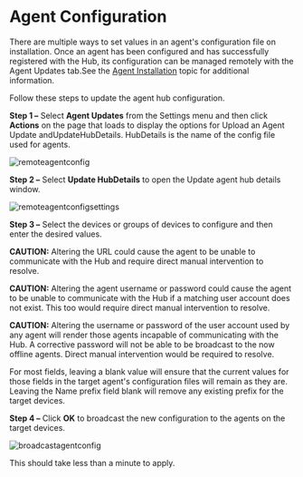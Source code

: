# Agent Configuration

There are multiple ways to set values in an agent's configuration file on installation. Once an
agent has been configured and has successfully registered with the Hub, its configuration can be
managed remotely with the Agent Updates tab.See the
[Agent Installation](/docs/changetracker/8.0/changetracker/install/agent/overview.md)
topic for additional information.

Follow these steps to update the agent hub configuration.

**Step 1 –** Select **Agent Updates** from the Settings menu and then click **Actions** on the page
that loads to display the options for Upload an Agent Update andUpdateHubDetails. HubDetails is the
name of the config file used for agents.

![remoteagentconfig](/img/versioned_docs/changetracker_8.0/changetracker/admin/settings/remoteagentconfig.webp)

**Step 2 –** Select **Update HubDetails** to open the Update agent hub details window.

![remoteagentconfigsettings](/img/versioned_docs/changetracker_8.0/changetracker/admin/settings/remoteagentconfigsettings.webp)

**Step 3 –** Select the devices or groups of devices to configure and then enter the desired values.

**CAUTION:** Altering the URL could cause the agent to be unable to communicate with the Hub and
require direct manual intervention to resolve.

**CAUTION:** Altering the agent username or password could cause the agent to be unable to
communicate with the Hub if a matching user account does not exist. This too would require direct
manual intervention to resolve.

**CAUTION:** Altering the username or password of the user account used by any agent will render
those agents incapable of communicating with the Hub. A corrective password will not be able to be
broadcast to the now offline agents. Direct manual intervention would be required to resolve.

For most fields, leaving a blank value will ensure that the current values for those fields in the
target agent's configuration files will remain as they are. Leaving the Name prefix field blank will
remove any existing prefix for the target devices.

**Step 4 –** Click **OK** to broadcast the new configuration to the agents on the target devices.

![broadcastagentconfig](/img/versioned_docs/changetracker_8.0/changetracker/admin/settings/broadcastagentconfig.webp)

This should take less than a minute to apply.
